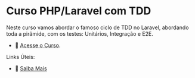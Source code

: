# Curso PHP/Laravel com TDD

Neste curso vamos abordar o famoso ciclo de TDD no Laravel, abordando toda a pirâmide, com os testes: Unitários, Integração e E2E.

- :movie_camera: [Acesse o Curso](https://academy.especializati.com.br/curso/php-laravel-tdd).


Links Úteis:

- :tada: [Saiba Mais](https://linktr.ee/especializati)
